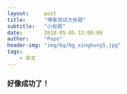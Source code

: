 ```yaml
---
layout:     post
title:      "博客测试大标题"
subtitle:   "小标题"
date:       2018-05-05 12:00:00
author:     "Popo"
header-img: "img/bg/bg_xingkong5.jpg"
tags:
    - 杂文
---
```



### 好像成功了！